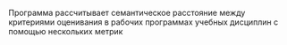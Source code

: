 Программа рассчитывает семантическое расстояние между критериями оценивания в рабочих программах учебных дисциплин с помощью нескольких метрик
